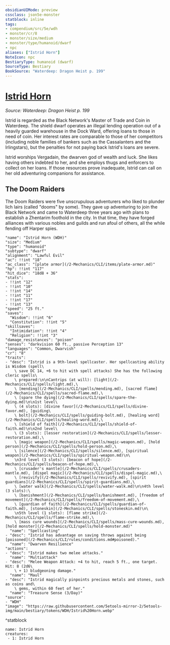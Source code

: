 ```yaml
---
obsidianUIMode: preview
cssclass: json5e-monster
statblock: inline
tags:
- compendium/src/5e/wdh
- monster/cr/8
- monster/size/medium
- monster/type/humanoid/dwarf
- npc
aliases: ["Istrid Horn"]
NoteIcon: npc
BestiaryType: humanoid (dwarf)
SourceType: Bestiary
BookSource: "Waterdeep: Dragon Heist p. 199"
---
```

# [Istrid Horn](2-Mechanics/CLI/bestiary/npc/istrid-horn-wdh.md)
*Source: Waterdeep: Dragon Heist p. 199*  

Istrid is regarded as the Black Network's Master of Trade and Coin in Waterdeep. The shield dwarf operates an illegal lending operation out of a heavily guarded warehouse in the Dock Ward, offering loans to those in need of coin. Her interest rates are comparable to those of her competitors (including noble families of bankers such as the Cassalanters and the Irlingstars), but the penalties for not paying back Istrid's loans are severe.

Istrid worships Vergadain, the dwarven god of wealth and luck. She likes having others indebted to her, and she employs thugs and enforcers to collect on her loans. If those resources prove inadequate, Istrid can call on her old adventuring companions for assistance.

## The Doom Raiders

The Doom Raiders were five unscrupulous adventurers who liked to plunder lich lairs (called "dooms" by some). They gave up adventuring to join the Black Network and came to Waterdeep three years ago with plans to establish a Zhentarim foothold in the city. In that time, they have forged alliances with various nobles and guilds and run afoul of others, all the while fending off Harper spies.

```statblock
"name": "Istrid Horn (WDH)"
"size": "Medium"
"type": "humanoid"
"subtype": "dwarf"
"alignment": "Lawful Evil"
"ac": !!int "18"
"ac_class": "[plate armor](/2-Mechanics/CLI/items/plate-armor.md)"
"hp": !!int "117"
"hit_dice": "18d8 + 36"
"stats":
- !!int "12"
- !!int "10"
- !!int "14"
- !!int "11"
- !!int "17"
- !!int "13"
"speed": "25 ft."
"saves":
  "Wisdom": !!int "6"
  "Constitution": !!int "5"
"skillsaves":
  "Intimidation": !!int "4"
  "Religion": !!int "3"
"damage_resistances": "poison"
"senses": "darkvision 60 ft., passive Perception 13"
"languages": "Common, Dwarvish"
"cr": "8"
"traits":
- "desc": "Istrid is a 9th-level spellcaster. Her spellcasting ability is Wisdom (spell\
    \ save DC 14, +6 to hit with spell attacks) She has the following cleric spells\
    \ prepared:\n\nCantrips (at will): [light](/2-Mechanics/CLI/spells/light.md),\
    \ [mending](/2-Mechanics/CLI/spells/mending.md), [sacred flame](/2-Mechanics/CLI/spells/sacred-flame.md),\
    \ [spare the dying](/2-Mechanics/CLI/spells/spare-the-dying.md)\n\n1st level\
    \ (4 slots): [divine favor](/2-Mechanics/CLI/spells/divine-favor.md), [guiding\
    \ bolt](/2-Mechanics/CLI/spells/guiding-bolt.md), [healing word](/2-Mechanics/CLI/spells/healing-word.md),\
    \ [shield of faith](/2-Mechanics/CLI/spells/shield-of-faith.md)\n\n2nd level\
    \ (3 slots): [lesser restoration](/2-Mechanics/CLI/spells/lesser-restoration.md),\
    \ [magic weapon](/2-Mechanics/CLI/spells/magic-weapon.md), [hold person](/2-Mechanics/CLI/spells/hold-person.md),\
    \ [silence](/2-Mechanics/CLI/spells/silence.md), [spiritual weapon](/2-Mechanics/CLI/spells/spiritual-weapon.md)\n\
    \n3rd level (3 slots): [beacon of hope](/2-Mechanics/CLI/spells/beacon-of-hope.md),\
    \ [crusader's mantle](/2-Mechanics/CLI/spells/crusaders-mantle.md), [dispel magic](/2-Mechanics/CLI/spells/dispel-magic.md),\
    \ [revivify](/2-Mechanics/CLI/spells/revivify.md), [spirit guardians](/2-Mechanics/CLI/spells/spirit-guardians.md),\
    \ [water walk](/2-Mechanics/CLI/spells/water-walk.md)\n\n4th level (3 slots):\
    \ [banishment](/2-Mechanics/CLI/spells/banishment.md), [freedom of movement](/2-Mechanics/CLI/spells/freedom-of-movement.md),\
    \ [guardian of faith](/2-Mechanics/CLI/spells/guardian-of-faith.md), [stoneskin](/2-Mechanics/CLI/spells/stoneskin.md)\n\
    \n5th level (1 slots): [flame strike](/2-Mechanics/CLI/spells/flame-strike.md),\
    \ [mass cure wounds](/2-Mechanics/CLI/spells/mass-cure-wounds.md), [hold monster](/2-Mechanics/CLI/spells/hold-monster.md)"
  "name": "Spellcasting"
- "desc": "Istrid has advantage on saving throws against being [poisoned](/2-Mechanics/CLI/rules/conditions.md#poisoned)."
  "name": "Dwarven Resilience"
"actions":
- "desc": "Istrid makes two melee attacks."
  "name": "Multiattack"
- "desc": "Melee Weapon Attack: +4 to hit, reach 5 ft., one target. Hit: 8 (2d6\
    \ + 1) bludgeoning damage."
  "name": "Maul"
- "desc": "Istrid magically pinpoints precious metals and stones, such as coins and\
    \ gems, within 60 feet of her."
  "name": "Treasure Sense (3/Day)"
"source":
- "WDH"
"image": "https://raw.githubusercontent.com/5etools-mirror-2/5etools-img/main/bestiary/tokens/WDH/Istrid%20Horn.webp"
```
^statblock

```encounter-table
name: Istrid Horn
creatures:
 - 1: Istrid Horn
```